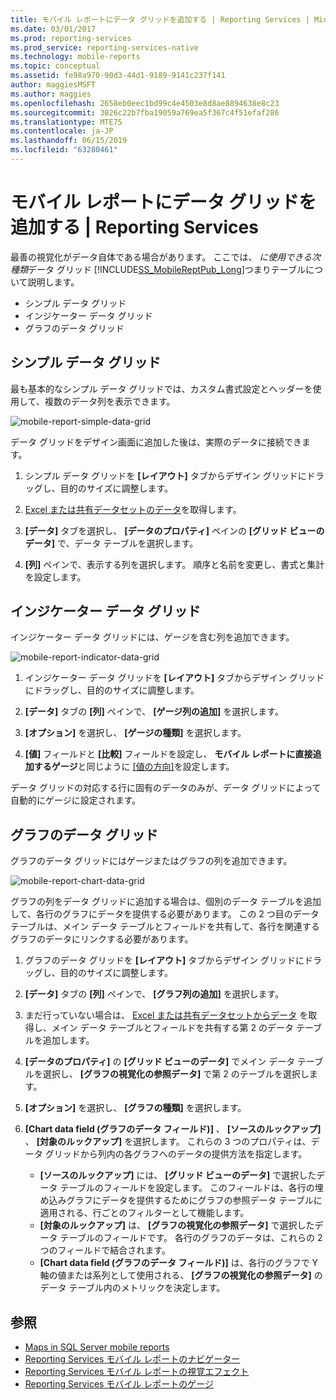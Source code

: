 ```yaml
---
title: モバイル レポートにデータ グリッドを追加する | Reporting Services | Microsoft Docs
ms.date: 03/01/2017
ms.prod: reporting-services
ms.prod_service: reporting-services-native
ms.technology: mobile-reports
ms.topic: conceptual
ms.assetid: fe98a970-90d3-44d1-9189-9141c237f141
author: maggiesMSFT
ms.author: maggies
ms.openlocfilehash: 2658eb0eec1bd99c4e4503e8d8ae8894638e8c23
ms.sourcegitcommit: 3026c22b7fba19059a769ea5f367c4f51efaf286
ms.translationtype: MTE75
ms.contentlocale: ja-JP
ms.lasthandoff: 06/15/2019
ms.locfileid: "63280461"
---
```

# <a name="add-data-grids-to-mobile-reports--reporting-services"></a>モバイル レポートにデータ グリッドを追加する | Reporting Services
最善の視覚化がデータ自体である場合があります。 ここでは、 *に使用できる次種類*データ グリッド [!INCLUDE[SS_MobileReptPub_Long](../../includes/ss-mobilereptpub-long.md)]つまりテーブルについて説明します。
* シンプル データ グリッド
* インジケーター データ グリッド
* グラフのデータ グリッド

## <a name="simple-data-grid"></a>シンプル データ グリッド
最も基本的なシンプル データ グリッドでは、カスタム書式設定とヘッダーを使用して、複数のデータ列を表示できます。 

![mobile-report-simple-data-grid](../../reporting-services/mobile-reports/media/mobile-report-simple-data-grid.png)

データ グリッドをデザイン画面に追加した後は、実際のデータに接続できます。

1. シンプル データ グリッドを **[レイアウト]** タブからデザイン グリッドにドラッグし、目的のサイズに調整します。

2. [Excel または共有データセットのデータ](../../reporting-services/mobile-reports/data-for-reporting-services-mobile-reports.md)を取得します。

3. **[データ]** タブを選択し、 **[データのプロパティ]** ペインの **[グリッド ビューのデータ]** で、データ テーブルを選択します。

4. **[列]** ペインで、表示する列を選択します。 順序と名前を変更し、書式と集計を設定します。 

 
##  <a name="indicator-data-grid"></a>インジケーター データ グリッド
インジケーター データ グリッドには、ゲージを含む列を追加できます。

![mobile-report-indicator-data-grid](../../reporting-services/mobile-reports/media/mobile-report-indicator-data-grid.png)

1. インジケーター データ グリッドを **[レイアウト]** タブからデザイン グリッドにドラッグし、目的のサイズに調整します。

2. **[データ]** タブの **[列]** ペインで、 **[ゲージ列の追加]** を選択します。 

3. **[オプション]** を選択し、 **[ゲージの種類]** を選択します。 

4. **[値]** フィールドと **[比較]** フィールドを設定し、 **モバイル レポートに直接追加するゲージ**と同じように [[値の方向]](../../reporting-services/mobile-reports/add-gauges-to-mobile-reports-reporting-services.md)を設定します。

データ グリッドの対応する行に固有のデータのみが、データ グリッドによって自動的にゲージに設定されます。  

## <a name="chart-data-grid"></a>グラフのデータ グリッド
グラフのデータ グリッドにはゲージまたはグラフの列を追加できます。 

![mobile-report-chart-data-grid](../../reporting-services/mobile-reports/media/mobile-report-chart-data-grid.png)

グラフの列をデータ グリッドに追加する場合は、個別のデータ テーブルを追加して、各行のグラフにデータを提供する必要があります。 この 2 つ目のデータ テーブルは、メイン データ テーブルとフィールドを共有して、各行を関連するグラフのデータにリンクする必要があります。 

1. グラフのデータ グリッドを **[レイアウト]** タブからデザイン グリッドにドラッグし、目的のサイズに調整します。

2. **[データ]** タブの **[列]** ペインで、 **[グラフ列の追加]** を選択します。 

3. まだ行っていない場合は、 [Excel または共有データセットからデータ](../../reporting-services/mobile-reports/data-for-reporting-services-mobile-reports.md) を取得し、メイン データ テーブルとフィールドを共有する第 2 のデータ テーブルを追加します。

4. **[データのプロパティ]** の **[グリッド ビューのデータ]** でメイン データ テーブルを選択し、 **[グラフの視覚化の参照データ]** で第 2 のテーブルを選択します。

5. **[オプション]** を選択し、 **[グラフの種類]** を選択します。
 
6. **[Chart data field (グラフのデータ フィールド)]** 、 **[ソースのルックアップ]** 、 **[対象のルックアップ]** を選択します。 
   これらの 3 つのプロパティは、データ グリッドから列内の各グラフへのデータの提供方法を指定します。
   
   *   **[ソースのルックアップ]** には、 **[グリッド ビューのデータ]** で選択したデータ テーブルのフィールドを設定します。 このフィールドは、各行の埋め込みグラフにデータを提供するためにグラフの参照データ テーブルに適用される、行ごとのフィルターとして機能します。 
   * **[対象のルックアップ]** は、 **[グラフの視覚化の参照データ]** で選択したデータ テーブルのフィールドです。 各行のグラフのデータは、これらの 2 つのフィールドで結合されます。   
   * **[Chart data field (グラフのデータ フィールド)]** は、各行のグラフで Y 軸の値または系列として使用される、 **[グラフの視覚化の参照データ]** のデータ テーブル内のメトリックを決定します。  

## <a name="see-also"></a>参照 
* [Maps in SQL Server mobile reports](../../reporting-services/mobile-reports/maps-in-reporting-services-mobile-reports.md)
* [Reporting Services モバイル レポートのナビゲーター](../../reporting-services/mobile-reports/add-navigators-to-reporting-services-mobile-reports.md)
* [Reporting Services モバイル レポートの視覚エフェクト](../../reporting-services/mobile-reports/add-visualizations-to-reporting-services-mobile-reports.md)
* [Reporting Services モバイル レポートのゲージ](../../reporting-services/mobile-reports/add-gauges-to-mobile-reports-reporting-services.md)  
 
  
